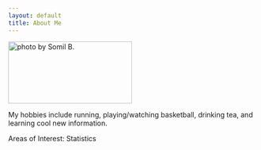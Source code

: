 ```yaml
---
layout: default
title: About Me
---
```


<img src="/assets/pictures/jump.JPG" style="width:250px;height:125px;" title="photo by Somil B." class="rotate270">

My hobbies include running, playing/watching basketball, drinking tea, and learning cool new information.



Areas of Interest: Statistics
